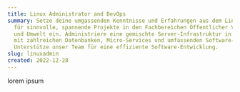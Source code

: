 ```yaml
---
title: Linux Administrator and DevOps
summary: Setze deine umgassenden Kenntnisse und Erfahrungen aus dem Linux-Umfeld
  für sinnvolle, spannende Projekte in den Fachbereichen Öffentlicher Verkehr
  und Umwelt ein. Administriere eine gemischte Server-Infrastruktur in der Cloud
  mit zahlreichen Datenbanken, Micro-Services und umfassenden Software-Lösungen.
  Unterstütze unser Team für eine effiziente Software-Entwicklung.
slug: linuxadmin
created: 2022-12-28
---
```

l﻿orem ipsum